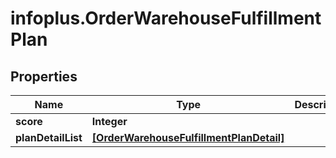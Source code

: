 # infoplus.OrderWarehouseFulfillmentPlan

## Properties
Name | Type | Description | Notes
------------ | ------------- | ------------- | -------------
**score** | **Integer** |  | [optional] 
**planDetailList** | [**[OrderWarehouseFulfillmentPlanDetail]**](OrderWarehouseFulfillmentPlanDetail.md) |  | 


